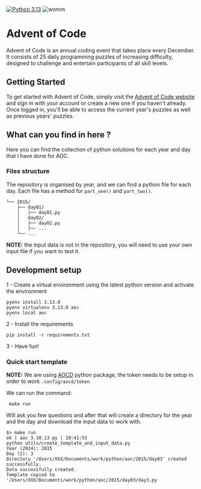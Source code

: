[![Python 3.13][python-shield]][python-url] ![womm](https://cdn.rawgit.com/nikku/works-on-my-machine/v0.2.0/badge.svg)

# Advent of Code

Advent of Code is an annual coding event that takes place every December. It consists of 25 daily programming puzzles of increasing difficulty, designed to challenge and entertain participants of all skill levels.

## Getting Started
To get started with Advent of Code, simply visit the [Advent of Code website](https://adventofcode.com/) and sign in with your account or create a new one if you haven't already. Once logged in, you'll be able to access the current year's puzzles as well as previous years' puzzles.

## What can you find in here ?
Here you can find the collection of python solutions for each year and day that I have done for AOC.

### Files structure
The repository is organised by year, and we can find a python file for each day.
Each file has a method for `part_one()` and `part_two()`.

```shell
└── 2015/
    ├── day01/
    │   ├── day01.py
    │   day02/
    │   ├── day02.py
    │   ├── ...
    └── ...
```

**NOTE:** the input data is not in the repository, you will need to use your own input file if you want to test it.

## Development setup
1 - Create a virtual environment using the latest python version and activate the environment

```shell
pyenv install 3.13.0
pyenv virtualenv 3.13.0 aoc
pyenv local aoc
```
2 - Install the requirements
```shell
pip install -r requirements.txt
```
3 - Have fun!

### Quick start template
**NOTE:** We are using [AOCD](https://pypi.org/project/advent-of-code-data/) python package, the token needs to be setup in order to work
`.config/aocd/token`

We can run the command:
```shell
 make run
```
Will ask you few questions and after that will create a directory for the year and the day and download the input data to work with.
```shell
$> make run                                                                                                               ok | aoc 3.10.13 py | 10:41:53
python utils/create_template_and_input_data.py
Year (2024): 2015
Day (2): 3
Directory '/Users/XXX/Documents/work/python/aoc/2015/day03' created successfully.
Data successfully created.
Template copied to '/Users/XXX/Documents/work/python/aoc/2015/day03/day3.py
```

<!-- MARKDOWN LINKS & IMAGES -->
<!-- https://www.markdownguide.org/basic-syntax/#reference-style-links -->
[python-shield]: https://img.shields.io/badge/python-3.13-blue.svg
[python-url]: https://www.python.org/downloads/release/python-3130/